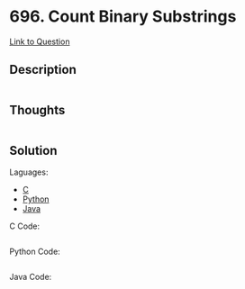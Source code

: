 # 696. Count Binary Substrings

[Link to Question](https://leetcode.com/problems/count-binary-substrings/)

## Description

```

```

## Thoughts

```

```

## Solution

Laguages:

- [C](#C)
- [Python](#python)
- [Java](#java)

<div id="C"></div>C Code:

```C

```

<div id="python"></div>Python Code:

```python

```

<div id="java"></div>Java Code:

```java

```
